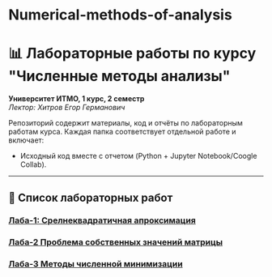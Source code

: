 # Numerical-methods-of-analysis
# 📊 Лабораторные работы по курсу "Численные методы анализы"  
**Университет ИТМО, 1 курс, 2 семестр**  
*Лектор: Хитров Егор Германович*

Репозиторий содержит материалы, код и отчёты по лабораторным работам курса. Каждая папка соответствует отдельной работе и включает:  
- Исходный код вместе с отчетом (Python + Jupyter Notebook/Coogle Collab).  
---

## 🧪 Список лабораторных работ

### [Лаба-1: Срелнеквадратичная апроксимация](./lab_1/)  

### [Лаба-2  Проблема собственных значений матрицы](./lab_2/)


### [Лаба-3  Методы численной минимизации](./lab_3/)




